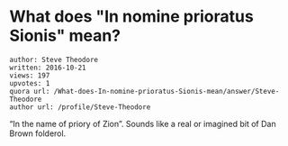 # What does "In nomine prioratus Sionis" mean?

	author: Steve Theodore
	written: 2016-10-21
	views: 197
	upvotes: 1
	quora url: /What-does-In-nomine-prioratus-Sionis-mean/answer/Steve-Theodore
	author url: /profile/Steve-Theodore


“In the name of priory of Zion”. Sounds like a real or imagined bit of Dan Brown folderol.

